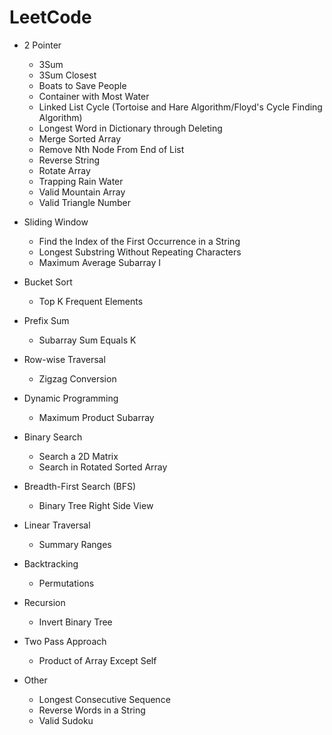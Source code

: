 # LeetCode

- 2 Pointer
  - 3Sum
  - 3Sum Closest
  - Boats to Save People
  - Container with Most Water
  - Linked List Cycle (Tortoise and Hare Algorithm/Floyd's Cycle Finding Algorithm)
  - Longest Word in Dictionary through Deleting
  - Merge Sorted Array
  - Remove Nth Node From End of List
  - Reverse String
  - Rotate Array
  - Trapping Rain Water
  - Valid Mountain Array
  - Valid Triangle Number

- Sliding Window
  - Find the Index of the First Occurrence in a String 
  - Longest Substring Without Repeating Characters
  - Maximum Average Subarray I
 
- Bucket Sort
  - Top K Frequent Elements

- Prefix Sum
  - Subarray Sum Equals K
 
- Row-wise Traversal
  - Zigzag Conversion

- Dynamic Programming
  - Maximum Product Subarray

- Binary Search
  - Search a 2D Matrix
  - Search in Rotated Sorted Array

- Breadth-First Search (BFS)
  - Binary Tree Right Side View

- Linear Traversal
  - Summary Ranges

- Backtracking
  - Permutations

- Recursion
  - Invert Binary Tree

- Two Pass Approach
  - Product of Array Except Self

- Other
  - Longest Consecutive Sequence
  - Reverse Words in a String
  - Valid Sudoku

